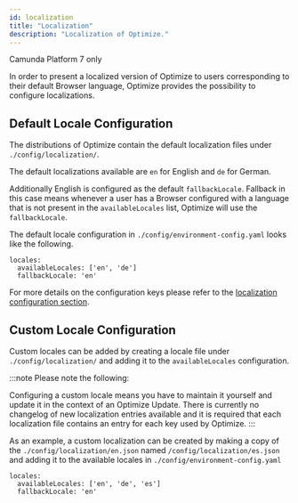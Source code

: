 ```yaml
---
id: localization
title: "Localization"
description: "Localization of Optimize."
---
```


<span class="badge badge--platform">Camunda Platform 7 only</span>

In order to present a localized version of Optimize to users corresponding to their default Browser language, Optimize provides the possibility to configure localizations.

## Default Locale Configuration

The distributions of Optimize contain the default localization files under `./config/localization/`.

The default localizations available are `en` for English and `de` for German.

Additionally English is configured as the default `fallbackLocale`. Fallback in this case means whenever a user has a Browser configured with a language that is not present in the `availableLocales` list, Optimize will use the `fallbackLocale`.

The default locale configuration in `./config/environment-config.yaml` looks like the following.

```
locales:
  availableLocales: ['en', 'de']
  fallbackLocale: 'en'
```

For more details on the configuration keys please refer to the [localization configuration section](../configuration/#localization).

## Custom Locale Configuration

Custom locales can be added by creating a locale file under `./config/localization/` and adding it to the `availableLocales` configuration.

:::note 
Please note the following:

Configuring a custom locale means you have to maintain it yourself and update it in the context of an Optimize Update.
There is currently no changelog of new localization entries available and it is required that each localization file contains an entry for each key used by Optimize.
::: 

As an example, a custom localization can be created by making a copy of the `./config/localization/en.json` named `/config/localization/es.json` and adding it to the available locales in `./config/environment-config.yaml`

```
locales:
  availableLocales: ['en', 'de', 'es']
  fallbackLocale: 'en'
```
